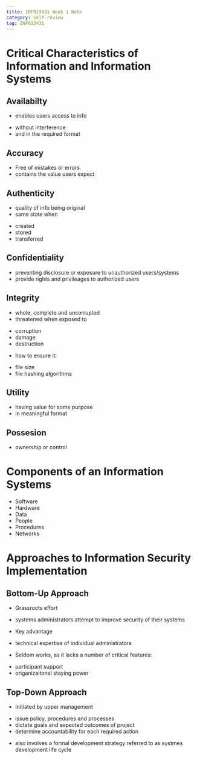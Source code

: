 ```yaml
---
title: INFO23431 Week 1 Note
category: Self-review
tag: INFO23431
---
```

# Critical Characteristics of Information and Information Systems
## Availabilty
* enables users access to info
- without interference
- and in the required format
## Accuracy
* Free of mistakes or errors
* contains the value users expect
## Authenticity
* quality of info being original
* same state when
- created
- stored
- transferred
## Confidentiality
* preventing disclosure or exposure to unauthorized users/systems
* provide rights and privileages to authorized users
## Integrity
* whole, complete and uncorrupted
* threatened when exposed to
- corruption
- damage
- destruction
* how to ensure it:
- file size
- file hashing algorithms
## Utility
* having value for some purpose
* in meaningful format
## Possesion
* ownership or control

# Components of an Information Systems
* Software
* Hardware
* Data
* People
* Procedures
* Networks

# Approaches to Information Security Implementation
## Bottom-Up Approach
* Grassroots effort
- systems administrators attempt to improve security of their systems
* Key advantage
- technical expertise of individual administrators
* Seldom works, as it lacks a number of critical features:
- participant support
- origanizaitonal staying power
## Top-Down Approach
* Initiated by upper management
- issue policy, procedures and processes
- dictate goals and expected outcomes of project
- determine accountability for each required action
* also involves a formal development strategy referred to as systmes development life cycle